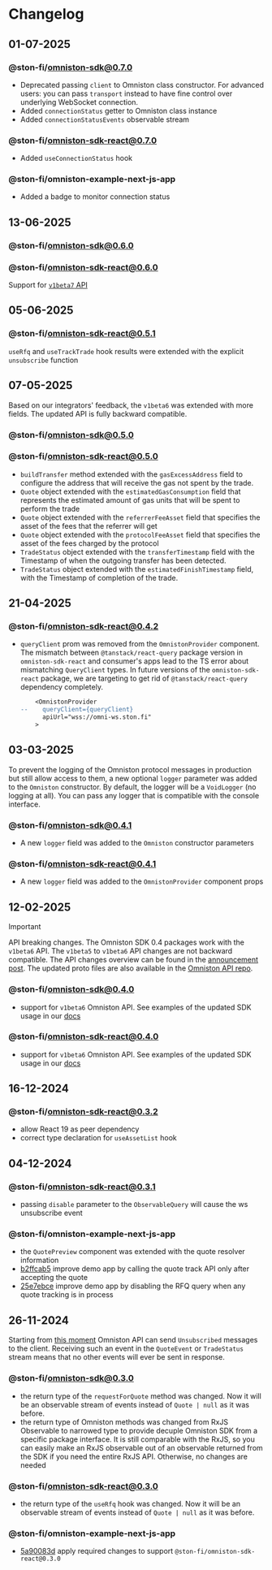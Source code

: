 # Changelog

## 01-07-2025

### @ston-fi/omniston-sdk@0.7.0

- Deprecated passing `client` to Omniston class constructor. For advanced users: you can pass `transport` instead to have fine control over underlying WebSocket connection.
- Added `connectionStatus` getter to Omniston class instance
- Added `connectionStatusEvents` observable stream

### @ston-fi/omniston-sdk-react@0.7.0

- Added `useConnectionStatus` hook

### @ston-fi/omniston-example-next-js-app

- Added a badge to monitor connection status

## 13-06-2025

### @ston-fi/omniston-sdk@0.6.0
### @ston-fi/omniston-sdk-react@0.6.0

Support for [`v1beta7` API](https://github.com/ston-fi/omniston-api)

## 05-06-2025

### @ston-fi/omniston-sdk-react@0.5.1

`useRfq` and `useTrackTrade` hook results were extended with the explicit `unsubscribe` function

## 07-05-2025

Based on our integrators' feedback, the `v1beta6` was extended with more fields. The updated API is fully backward compatible.

### @ston-fi/omniston-sdk@0.5.0
### @ston-fi/omniston-sdk-react@0.5.0

- `buildTransfer` method extended with the `gasExcessAddress` field to configure the address that will receive the gas not spent by the trade.
- `Quote` object extended with the `estimatedGasConsumption` field that represents the estimated amount of gas units that will be spent to perform the trade
- `Quote` object extended with the `referrerFeeAsset` field that specifies the asset of the fees that the referrer will get
- `Quote` object extended with the `protocolFeeAsset` field that specifies the asset of the fees charged by the protocol
- `TradeStatus` object extended with the `transferTimestamp` field with the Timestamp of when the outgoing transfer has been detected.
- `TradeStatus` object extended with the `estimatedFinishTimestamp` field, with the Timestamp of completion of the trade.

## 21-04-2025

### @ston-fi/omniston-sdk-react@0.4.2

- `queryClient` prom was removed from the `OmnistonProvider` component. The mismatch between `@tanstack/react-query` package version in `omniston-sdk-react` and consumer's apps lead to the TS error about mismatching `QueryClient` types. In future versions of the `omniston-sdk-react` package, we are targeting to get rid of `@tanstack/react-query` dependency completely.

  ```diff
      <OmnistonProvider
  --    queryClient={queryClient}
        apiUrl="wss://omni-ws.ston.fi"
      >
  ```

## 03-03-2025

To prevent the logging of the Omniston protocol messages in production but still allow access to them, a new optional `logger` parameter was added to the `Omniston` constructor. By default, the logger will be a `VoidLogger` (no logging at all). You can pass any logger that is compatible with the console interface.

### @ston-fi/omniston-sdk@0.4.1

- A new `logger` field was added to the `Omniston` constructor parameters

### @ston-fi/omniston-sdk-react@0.4.1

- A new `logger` field was added to the `OmnistonProvider` component props

## 12-02-2025

> [!IMPORTANT]
> API breaking changes.
> The Omniston SDK 0.4 packages work with the `v1beta6` API.
> The `v1beta5` to `v1beta6` API changes are not backward compatible. The API changes overview can be found in the [announcement post](https://t.me/stonfidevs/17). The updated proto files are also available in the [Omniston API repo](https://github.com/ston-fi/omniston-api).

### @ston-fi/omniston-sdk@0.4.0

- support for `v1beta6` Omniston API. See examples of the updated SDK usage in our [docs](https://docs.ston.fi/docs/developer-section/omniston/omniston-nodejs)

### @ston-fi/omniston-sdk-react@0.4.0

- support for `v1beta6` Omniston API. See examples of the updated SDK usage in our [docs](https://docs.ston.fi/docs/developer-section/omniston/omniston-react)

## 16-12-2024

### @ston-fi/omniston-sdk-react@0.3.2

- allow React 19 as peer dependency
- correct type declaration for `useAssetList` hook

## 04-12-2024

### @ston-fi/omniston-sdk-react@0.3.1

- passing `disable` parameter to the `ObservableQuery` will cause the ws unsubscribe event

### @ston-fi/omniston-example-next-js-app

- the `QuotePreview` component was extended with the quote resolver information
- [b2ffcab5](https://github.com/ston-fi/omniston-sdk/commit/b2ffcab58f8bd9382e10068a96bb906e21288566) improve demo app by calling the quote track API only after accepting the quote
- [25e7ebce](https://github.com/ston-fi/omniston-sdk/commit/25e7ebce09e5b28fbbbdc98f481c6bd28ef8444f) improve demo app by disabling the RFQ query when any quote tracking is in process

## 26-11-2024

Starting from [this moment](https://github.com/ston-fi/omniston-api/commit/c2892c10a7db36b01b91fa01306c874664f7a1bc) Omniston API can send `Unsubscribed` messages to the client. Receiving such an event in the `QuoteEvent` or `TradeStatus` stream means that no other events will ever be sent in response.

### @ston-fi/omniston-sdk@0.3.0

- the return type of the `requestForQuote` method was changed. Now it will be an observable stream of events instead of `Quote | null` as it was before.
- the return type of Omniston methods was changed from RxJS Observable to narrowed type to provide decuple Omniston SDK from a specific package interface. It is still comparable with the RxJS, so you can easily make an RxJS observable out of an observable returned from the SDK if you need the entire RxJS API. Otherwise, no changes are needed

### @ston-fi/omniston-sdk-react@0.3.0

- the return type of the `useRfq` hook was changed. Now it will be an observable stream of events instead of `Quote | null` as it was before.

### @ston-fi/omniston-example-next-js-app

- [5a90083d](https://github.com/ston-fi/omniston-sdk/commit/5a90083d4acb298386f3b754b21626f3f4bacd14) apply required changes to support `@ston-fi/omniston-sdk-react@0.3.0`
